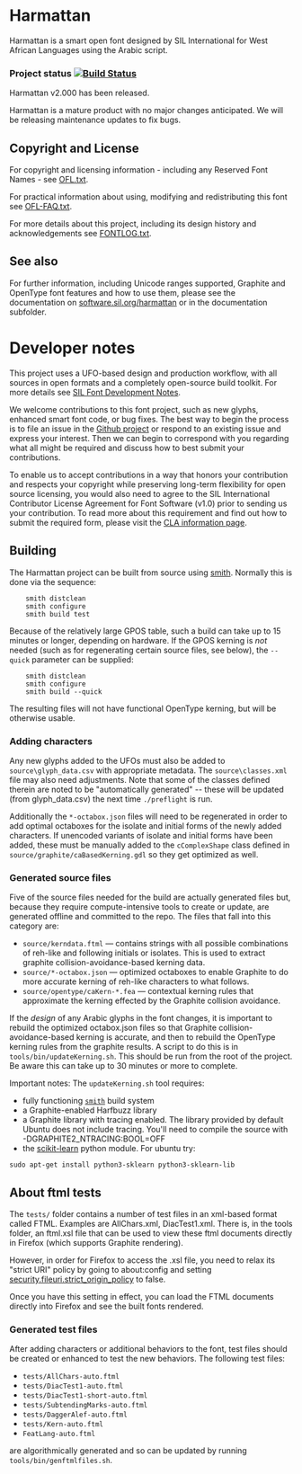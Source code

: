 # Harmattan

Harmattan is a smart open font designed by SIL International for West African Languages using the Arabic script.

### Project status [![Build Status](http://build.palaso.org/app/rest/builds/buildType:Fonts_Harmattan/statusIcon)](http://build.palaso.org/viewType.html?buildTypeId=Fonts_Harmattan&guest=1)
Harmattan v2.000 has been released. 

Harmattan is a mature product with no major changes anticipated. We will be releasing maintenance updates to fix bugs. 

## Copyright and License
For copyright and licensing information - including any Reserved Font Names - see [OFL.txt](OFL.txt).

For practical information about using, modifying and redistributing this font see [OFL-FAQ.txt](OFL-FAQ.txt).

For more details about this project, including its design history and acknowledgements see [FONTLOG.txt](FONTLOG.txt).

## See also
For further information, including Unicode ranges supported, Graphite and OpenType font features
and how to use them, please see the documentation on [software.sil.org/harmattan](http://software.sil.org/harmattan/)
or in the documentation subfolder.

# Developer notes

This project uses a UFO-based design and production workflow, with all sources in open formats and a completely open-source build toolkit. For more details see [SIL Font Development Notes](https://silnrsi.github.io/silfontdev/en-US/Introduction.html).

We welcome contributions to this font project, such as new glyphs, enhanced smart font code, or bug fixes. The best way to begin the process is to file an issue in the [Github project](https://github.com/silnrsi/font-harmattan) or respond to an existing issue and express your interest. Then we can begin to correspond with you regarding what all might be required and discuss how to best submit your contributions.

To enable us to accept contributions in a way that honors your contribution and respects your copyright while preserving long-term flexibility for open source licensing, you would also need to agree to the SIL International Contributor License Agreement for Font Software (v1.0) prior to sending us your contribution. To read more about this requirement and find out how to submit the required form, please visit the [CLA information page](https://software.sil.org/fontcla).

## Building

The Harmattan project can be built from source using [smith](https://github.com/silnrsi/smith). 
Normally this is done via the sequence:
```
    smith distclean
    smith configure
    smith build test
```

Because of the relatively large GPOS table, such a build can take up to 15 minutes or longer, 
depending on hardware. If the GPOS kerning is _not_ needed (such as for regenerating certain 
source files, see below), the `--quick` parameter can be supplied: 
```
    smith distclean
    smith configure
    smith build --quick
```
The resulting files will not have functional OpenType kerning, but will be otherwise usable.

### Adding characters

Any new glyphs added to the UFOs must also be added to `source\glyph_data.csv` with appropriate metadata. The `source\classes.xml` file may also need adjustments. Note that some of the classes defined therein are noted to be "automatically generated" -- these will be updated (from glyph_data.csv) the next time `./preflight` is run. 

Additionally the `*-octabox.json` files will need to be regenerated in order to add optimal 
octaboxes for the isolate and initial forms of the newly added characters. If unencoded variants
of isolate and initial forms have been added, these must be manually added to the `cComplexShape`
class defined in `source/graphite/caBasedKerning.gdl` so they get optimized as well.

### Generated source files

Five of the source files needed for the build are actually generated files but, because they 
require compute-intensive tools to create or update, are generated offline and committed 
to the repo. The files that fall into this category are:
- `source/kerndata.ftml` — contains strings with all possible combinations of reh-like and 
following initials or isolates. This is used to extract graphite collision-avoidance-based 
kerning data.
- `source/*-octabox.json` — optimized octaboxes to enable Graphite to do more accurate kerning 
of reh-like characters to what follows.
- `source/opentype/caKern-*.fea` — contextual kerning rules that approximate the kerning effected
by the Graphite collision avoidance.

If the _design_ of any Arabic glyphs in the font changes, it is important to rebuild the 
optimized octabox.json files so that Graphite collision-avoidance-based kerning is accurate, 
and then to rebuild the OpenType kerning rules from the graphite results. A script to do this 
is in `tools/bin/updateKerning.sh`. This should be run from the root of the project. Be aware
this can take up to 30 minutes or more to complete.

Important notes: The `updateKerning.sh` tool requires:
- fully functioning [`smith`](https://github.com/silnrsi/smith) build system
- a Graphite-enabled Harfbuzz library
- a Graphite library with tracing enabled. The library provided by default Ubuntu
does not include tracing. You'll need to compile the source with -DGRAPHITE2_NTRACING:BOOL=OFF 
- the [scikit-learn](https://scikit-learn.org/) python module. For ubuntu try:
```
sudo apt-get install python3-sklearn python3-sklearn-lib
```

## About ftml tests

The `tests/` folder contains a number of test files in an xml-based format called FTML.
Examples are AllChars.xml, DiacTest1.xml. 
There is, in the tools folder, an ftml.xsl file that can be used to view these ftml documents directly in Firefox (which supports Graphite rendering). 

However, in order for Firefox to access the .xsl file, you need to relax its "strict URI" policy by going to about:config and
setting [security.fileuri.strict_origin_policy](http://kb.mozillazine.org/Security.fileuri.strict_origin_policy) to false.

Once you have this setting in effect, you can load the FTML documents directly into Firefox and see the built fonts rendered.

### Generated test files

After adding characters or additional behaviors to the font, test files should be created or enhanced to test the new behaviors. The following test files:
- `tests/AllChars-auto.ftml` 
- `tests/DiacTest1-auto.ftml`
- `tests/DiacTest1-short-auto.ftml`
- `tests/SubtendingMarks-auto.ftml`
- `tests/DaggerAlef-auto.ftml`
- `tests/Kern-auto.ftml`
- `FeatLang-auto.ftml`

are algorithmically generated and so can be updated by running `tools/bin/genftmlfiles.sh`.

